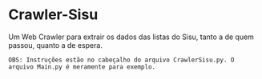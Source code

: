 # Crawler-Sisu
Um Web Crawler para extrair os dados das listas do Sisu, tanto a de quem passou, quanto a de espera.

`OBS: Instruções estão no cabeçalho do arquivo CrawlerSisu.py. O arquivo Main.py é meramente para exemplo.`
